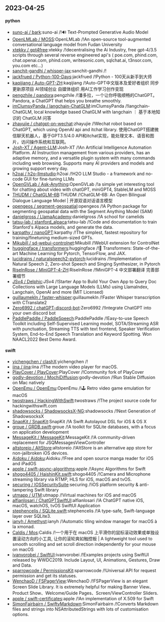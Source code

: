 ## 2023-04-25

#### python
* [suno-ai / bark](https://github.com/suno-ai/bark):suno-ai /!🔊
Text-Prompted Generative Audio Model
* [OpenLMLab / MOSS](https://github.com/OpenLMLab/MOSS):OpenLMLab /!An open-source tool-augmented conversational language model from Fudan University
* [xtekky / gpt4free](https://github.com/xtekky/gpt4free):xtekky /!decentralising the Ai Industry, free gpt-4/3.5 scripts through several reverse engineered api's ( poe.com, phind.com, chat.openai.com, phind.com, writesonic.com, sqlchat.ai, t3nsor.com, you.com etc...)
* [sanchit-gandhi / whisper-jax](https://github.com/sanchit-gandhi/whisper-jax):sanchit-gandhi /!
* [jackfrued / Python-100-Days](https://github.com/jackfrued/Python-100-Days):jackfrued /!Python - 100天从新手到大师
* [kaqijiang / Auto-GPT-ZH](https://github.com/kaqijiang/Auto-GPT-ZH):kaqijiang /!Auto-GPT中文版本及爱好者组织 同步更新原项目 AI领域创业 自媒体组织 用AI工作学习创作变现
* [pengzhile / pandora](https://github.com/pengzhile/pandora):pengzhile /!潘多拉，一个让你呼吸顺畅的ChatGPT。Pandora, a ChatGPT that helps you breathe smoothly.
* [imClumsyPanda / langchain-ChatGLM](https://github.com/imClumsyPanda/langchain-ChatGLM):imClumsyPanda /!langchain-ChatGLM, local knowledge based ChatGLM with langchain ｜ 基于本地知识的 ChatGLM 问答
* [zhayujie / chatgpt-on-wechat](https://github.com/zhayujie/chatgpt-on-wechat):zhayujie /!Wechat robot based on ChatGPT, which using OpenAI api and itchat library. 使用ChatGPT搭建微信聊天机器人，基于GPT3.5/4.0 API和itchat实现，能处理文本、语音和图片，访问操作系统和互联网。
* [Josh-XT / Agent-LLM](https://github.com/Josh-XT/Agent-LLM):Josh-XT /!An Artificial Intelligence Automation Platform. AI Instruction management from various providers, has an adaptive memory, and a versatile plugin system with many commands including web browsing. Supports many AI providers and models and growing support every day.
* [h2oai / h2o-llmstudio](https://github.com/h2oai/h2o-llmstudio):h2oai /!H2O LLM Studio - a framework and no-code GUI for fine-tuning LLMs
* [OpenGVLab / Ask-Anything](https://github.com/OpenGVLab/Ask-Anything):OpenGVLab /!a simple yet interesting tool for chatting about video with chatGPT, miniGPT4, StableLM and MOSS
* [THUDM / ChatGLM-6B](https://github.com/THUDM/ChatGLM-6B):THUDM /!ChatGLM-6B: An Open Bilingual Dialogue Language Model | 开源双语对话语言模型
* [opengeos / segment-geospatial](https://github.com/opengeos/segment-geospatial):opengeos /!A Python package for segmenting geospatial data with the Segment Anything Model (SAM)
* [danielgross / LlamaAcademy](https://github.com/danielgross/LlamaAcademy):danielgross /!A school for camelids
* [tatsu-lab / stanford_alpaca](https://github.com/tatsu-lab/stanford_alpaca):tatsu-lab /!Code and documentation to train Stanford's Alpaca models, and generate the data.
* [karpathy / nanoGPT](https://github.com/karpathy/nanoGPT):karpathy /!The simplest, fastest repository for training/finetuning medium-sized GPTs.
* [Mikubill / sd-webui-controlnet](https://github.com/Mikubill/sd-webui-controlnet):Mikubill /!WebUI extension for ControlNet
* [huggingface / transformers](https://github.com/huggingface/transformers):huggingface /!🤗
Transformers: State-of-the-art Machine Learning for Pytorch, TensorFlow, and JAX.
* [lucidrains / naturalspeech2-pytorch](https://github.com/lucidrains/naturalspeech2-pytorch):lucidrains /!Implementation of Natural Speech 2, Zero-shot Speech and Singing Synthesizer, in Pytorch
* [RiseInRose / MiniGPT-4-ZH](https://github.com/RiseInRose/MiniGPT-4-ZH):RiseInRose /!MiniGPT-4 中文部署翻译 完善部署细节
* [JSv4 / Delphic](https://github.com/JSv4/Delphic):JSv4 /!Starter App to Build Your Own App to Query Doc Collections with Large Language Models (LLMs) using LlamaIndex, Langchain, OpenAI and more (MIT Licensed)
* [guillaumekln / faster-whisper](https://github.com/guillaumekln/faster-whisper):guillaumekln /!Faster Whisper transcription with CTranslate2
* [Zero6992 / chatGPT-discord-bot](https://github.com/Zero6992/chatGPT-discord-bot):Zero6992 /!Integrate ChatGPT into your own discord bot
* [PaddlePaddle / PaddleSpeech](https://github.com/PaddlePaddle/PaddleSpeech):PaddlePaddle /!Easy-to-use Speech Toolkit including Self-Supervised Learning model, SOTA/Streaming ASR with punctuation, Streaming TTS with text frontend, Speaker Verification System, End-to-End Speech Translation and Keyword Spotting. Won NAACL2022 Best Demo Award.

#### swift
* [yichengchen / clashX](https://github.com/yichengchen/clashX):yichengchen /!
* [iina / iina](https://github.com/iina/iina):iina /!The modern video player for macOS.
* [PlayCover / PlayCover](https://github.com/PlayCover/PlayCover):PlayCover /!Community fork of PlayCover
* [godly-devotion / MochiDiffusion](https://github.com/godly-devotion/MochiDiffusion):godly-devotion /!Run Stable Diffusion on Mac natively
* [OpenEmu / OpenEmu](https://github.com/OpenEmu/OpenEmu):OpenEmu /!🕹
Retro video game emulation for macOS
* [twostraws / HackingWithSwift](https://github.com/twostraws/HackingWithSwift):twostraws /!The project source code for hackingwithswift.com
* [shadowsocks / ShadowsocksX-NG](https://github.com/shadowsocks/ShadowsocksX-NG):shadowsocks /!Next Generation of ShadowsocksX
* [SnapKit / SnapKit](https://github.com/SnapKit/SnapKit):SnapKit /!A Swift Autolayout DSL for iOS & OS X
* [groue / GRDB.swift](https://github.com/groue/GRDB.swift):groue /!A toolkit for SQLite databases, with a focus on application development
* [MessageKit / MessageKit](https://github.com/MessageKit/MessageKit):MessageKit /!A community-driven replacement for JSQMessagesViewController
* [altstoreio / AltStore](https://github.com/altstoreio/AltStore):altstoreio /!AltStore is an alternative app store for non-jailbroken iOS devices.
* [Aidoku / Aidoku](https://github.com/Aidoku/Aidoku):Aidoku /!Free and open source manga reader for iOS and iPadOS
* [apple / swift-async-algorithms](https://github.com/apple/swift-async-algorithms):apple /!Async Algorithms for Swift
* [shogo4405 / HaishinKit.swift](https://github.com/shogo4405/HaishinKit.swift):shogo4405 /!Camera and Microphone streaming library via RTMP, HLS for iOS, macOS and tvOS.
* [securing / IOSSecuritySuite](https://github.com/securing/IOSSecuritySuite):securing /!iOS platform security & anti-tampering Swift library
* [utmapp / UTM](https://github.com/utmapp/UTM):utmapp /!Virtual machines for iOS and macOS
* [alfianlosari / ChatGPTSwiftUI](https://github.com/alfianlosari/ChatGPTSwiftUI):alfianlosari /!A ChatGPT native iOS, macOS, watchOS, tvOS SwiftUI Application
* [stephencelis / SQLite.swift](https://github.com/stephencelis/SQLite.swift):stephencelis /!A type-safe, Swift-language layer over SQLite3.
* [ianyh / Amethyst](https://github.com/ianyh/Amethyst):ianyh /!Automatic tiling window manager for macOS à la xmonad.
* [Caldis / Mos](https://github.com/Caldis/Mos):Caldis /!一个用于在 macOS 上平滑你的鼠标滚动效果或单独设置滚动方向的小工具, 让你的滚轮爽如触控板 | A lightweight tool used to smooth scrolling and set scroll direction independently for your mouse on macOS
* [ivanvorobei / SwiftUI](https://github.com/ivanvorobei/SwiftUI):ivanvorobei /!Examples projects using SwiftUI released by WWDC2019. Include Layout, UI, Animations, Gestures, Draw and Data.
* [sparrowcode / PermissionsKit](https://github.com/sparrowcode/PermissionsKit):sparrowcode /!Universal API for request permission and get its statuses.
* [WenchaoD / FSPagerView](https://github.com/WenchaoD/FSPagerView):WenchaoD /!FSPagerView is an elegant Screen Slide Library. It is extremely helpful for making Banner View、Product Show、Welcome/Guide Pages、Screen/ViewController Sliders.
* [apple / swift-certificates](https://github.com/apple/swift-certificates):apple /!An implementation of X.509 for Swift
* [SimonFairbairn / SwiftyMarkdown](https://github.com/SimonFairbairn/SwiftyMarkdown):SimonFairbairn /!Converts Markdown files and strings into NSAttributedStrings with lots of customisation options.
